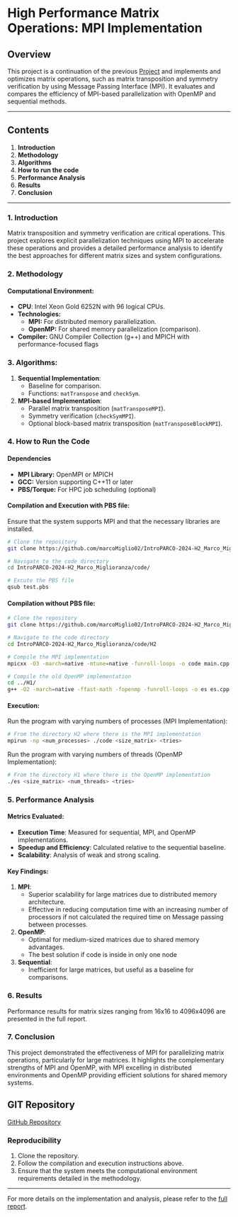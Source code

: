 # High Performance Matrix Operations: MPI Implementation

## Overview

This project is a continuation of the previous [Project](https://github.com/marcoMiglio02/IntroPARCO-2024-H1_Marco_Miglioranza) and implements and optimizes matrix operations, such as matrix transposition and symmetry verification by using Message Passing Interface (MPI). It evaluates and compares the efficiency of MPI-based parallelization with OpenMP and sequential methods. 


---

## **Contents**

1. **Introduction**
2. **Methodology**
3. **Algorithms**
4. **How to run the code**
5. **Performance Analysis**
6. **Results**
7. **Conclusion**

---

### 1. Introduction

Matrix transposition and symmetry verification are critical operations. This project explores explicit parallelization techniques using MPI to accelerate these operations and provides a detailed performance analysis to identify the best approaches for different matrix sizes and system configurations.

### 2. Methodology

#### Computational Environment:

- **CPU**: Intel Xeon Gold 6252N with 96 logical CPUs.
- **Technologies:**
  - **MPI:** For distributed memory parallelization.
  - **OpenMP:** For shared memory parallelization (comparison).
- **Compiler:** GNU Compiler Collection (g++) and MPICH with performance-focused flags



### 3. Algorithms:

1. **Sequential Implementation**:
   - Baseline for comparison.
   - Functions: `matTranspose` and `checkSym`.
2. **MPI-based Implementation**:
   - Parallel matrix transposition (`matTransposeMPI`).
   - Symmetry verification (`checkSymMPI`).
   - Optional block-based matrix transposition (`matTransposeBlockMPI`).

### 4. How to Run the Code

#### **Dependencies**

- **MPI Library:** OpenMPI or MPICH
- **GCC:** Version supporting C++11 or later
- **PBS/Torque:** For HPC job scheduling (optional)

#### Compilation and Execution with PBS file:

Ensure that the system supports MPI and that the necessary libraries are installed.

```bash
# Clone the repository
git clone https://github.com/marcoMiglio02/IntroPARCO-2024-H2_Marco_Miglioranza.git

# Navigate to the code directory
cd IntroPARCO-2024-H2_Marco_Miglioranza/code/

# Excute the PBS file
qsub test.pbs

```
#### Compilation without PBS file:
```bash
# Clone the repository
git clone https://github.com/marcoMiglio02/IntroPARCO-2024-H2_Marco_Miglioranza.git

# Navigate to the code directory
cd IntroPARCO-2024-H2_Marco_Miglioranza/code/H2

# Compile the MPI implementation
mpicxx -O3 -march=native -mtune=native -funroll-loops -o code main.cpp MPI_operation.cpp file_operation.cpp serial_operation.cpp

# Compile the old OpenMP implementation
cd ../H1/
g++ -O2 -march=native -ffast-math -fopenmp -funroll-loops -o es es.cpp

```
#### Execution:

Run the program with varying numbers of processes (MPI Implementation):

```bash
# From the directory H2 where there is the MPI implementation
mpirun -np <num_processes> ./code <size_matrix> <tries>
```

Run the program with varying numbers of threads (OpenMP Implementation):

```bash
# From the directory H1 where there is the OpenMP implementation
./es <size_matrix> <num_threads> <tries>
```

### 5. Performance Analysis

#### Metrics Evaluated:

- **Execution Time**: Measured for sequential, MPI, and OpenMP implementations.
- **Speedup and Efficiency**: Calculated relative to the sequential baseline.
- **Scalability**: Analysis of weak and strong scaling.

#### Key Findings:

1. **MPI**:
   - Superior scalability for large matrices due to distributed memory architecture.
   - Effective in reducing computation time with an increasing number of processors if not calculated the required time on Message passing between processes.
2. **OpenMP**:
   - Optimal for medium-sized matrices due to shared memory advantages.
   - The best solution if code is inside in only one node
3. **Sequential**:
   - Inefficient for large matrices, but useful as a baseline for comparisons.

### 6. Results

Performance results for matrix sizes ranging from 16x16 to 4096x4096 are presented in the full report.

### 7. Conclusion

This project demonstrated the effectiveness of MPI for parallelizing matrix operations, particularly for large matrices. It highlights the complementary strengths of MPI and OpenMP, with MPI excelling in distributed environments and OpenMP providing efficient solutions for shared memory systems.

## GIT Repository

[GitHub Repository](https://github.com/marcoMiglio02/IntroPARCO-2024-H2_Marco_Miglioranza)

### Reproducibility

1. Clone the repository.
2. Follow the compilation and execution instructions above.
3. Ensure that the system meets the computational environment requirements detailed in the methodology.

---

For more details on the implementation and analysis, please refer to the [full report](https://github.com/marcoMiglio02/IntroPARCO-2025-H2_Marco_Miglioranza/blob/32a56a07b59da3a7ddfcd87cc72f71b29e29550f/Marco_Miglioranza_Report_H2.pdf).

